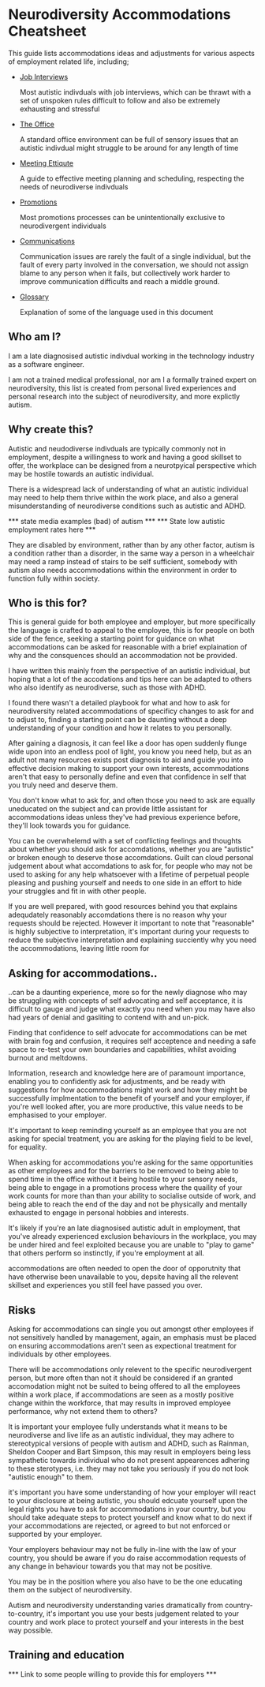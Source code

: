 # Neurodiversity Accommodations Cheatsheet

This guide lists accommodations ideas and adjustments for various aspects of employment related life, including;

- <a href="INTERVIEWS.md">Job Interviews</a>

    Most autistic indivduals with job interviews, which can be thrawt with a set of unspoken rules difficult to follow and also be extremely exhausting and stressful

- <a href="OFFICE.md">The Office</a>

    A standard office environment can be full of sensory issues that an autistic indivdual might struggle to be around for any length of time

- <a href="MEETINGS.md">Meeting Ettiqute</a>

    A guide to effective meeting planning and scheduling, respecting the needs of neurodiverse indivduals

- <a href="PROMOTIONS.md">Promotions</a>

    Most promotions processes can be unintentionally exclusive to neurodivergent individuals 

- <a href="COMMUNICATION.md">Communications</a>

    Communication issues are rarely the fault of a single individual, but the fault of every party involved in the conversation, we should not assign blame to any person when it fails, but collectively work harder to improve communication difficults and reach a middle ground.

- <a href="GLOSSARY.md">Glossary</a>

    Explanation of some of the language used in this document

## Who am I?

I am a late diagnosised autistic indivdual working in the technology industry as a software engineer.

I am not a trained medical professional, nor am I a formally trained expert on neurodiversity, this list is created from personal lived experiences and personal research into the subject of neurodiversity, and more explictly autism.

## Why create this? 

Autistic and neudodiverse indivduals are typically commonly not in employment, despite a willingness to work and having a good skillset to offer, the workplace can be designed from a neurotpyical perspective which may be hostile towards an autistic individual.

There is a widespread lack of understanding of what an autistic individual may need to help them thrive within the work place, and also a general misunderstanding of neurodiverse conditions such as autistic and ADHD.

*** state media examples (bad) of autism ***
*** State low autistic employment rates here ***

They are disabled by environment, rather than by any other factor, autism is a condition rather than a disorder, in the same way a person in a wheelchair may need a ramp instead of stairs to be self sufficient, somebody with autism also needs accommodations within the environment in order to function fully within society.

## Who is this for?

This is general guide for both employee and employer, but more specifically the language is crafted to appeal to the employee, this is for people on both side of the fence, seeking a starting point for guidance on what accommodations can be asked for reasonable with a brief explaination of why and the consquences should an accommodation not be provided.

I have written this mainly from the perspective of an autistic individual, but hoping that a lot of the accodations and tips here can be adapted to others who also identify as neurodiverse, such as those with ADHD.

I found there wasn't a detailed playbook for what and how to ask for neurodiversity related accommodations of specificy changes to ask for and to adjust to, finding a starting point can be daunting without a deep understanding of your condition and how it relates to you personally.

After gaining a diagnosis, it can feel like a door has open suddenly flunge wide upon into an endless pool of light, you know you need help, but as an adult not many resources exists post diagnosis to aid and guide you into effective decision making to support your own interests, accommodations aren't that easy to personally define and even that confidence in self that you truly need and deserve them.

You don't know what to ask for, and often those you need to ask are equally uneducated on the subject and can provide little assistant for accommodations ideas unless they've had previous experience before, they'll look towards you for guidance.  

You can be overwhelemd with a set of conflicting feelings and thoughts about whether you should ask for accomdations, whether you are "autistic" or broken enough to deserve those accomdations.  Guilt can cloud personal judgement about what accomdations to ask for, for people who may not be used to asking for any help whatsoever with a lifetime of perpetual people pleasing and pushing yourself and needs to one side in an effort to hide your struggles and fit in with other people.

If you are well prepared, with good resources behind you that explains adequdately reasonably accomdations there is no reason why your requests should be rejected.  However it important to note that "reasonable" is highly subjective to interpretation, it's important during your requests to reduce the subjective interpretation and explaining succiently why you need the accommodations, leaving little room for

## Asking for accommodations..

..can be a daunting experience, more so for the newly diagnose who may be struggling with concepts of self advocating and self acceptance, it is difficult to gauge and judge what exactly you need when you may have also had years of denial and gasliting to contend with and un-pick.

Finding that confidence to self advocate for accommodations can be met with brain fog and confusion, it requires self acceptence and needing a safe space to re-test your own boundaries and capabilities, whilst avoiding burnout and meltdowns.

Information, research and knowledge here are of paramount importance, enabling you to confidently ask for adjustments, and be ready with suggestions for how accommodations might work and how they might be successfully implmentation to the benefit of yourself and your employer, if you're well looked after, you are more productive, this value needs to be emphasised to your employer.

It's important to keep reminding yourself as an employee that you are not asking for special treatment, you are asking for the playing field to be level, for equality. 

When asking for accommodations you're asking for the same opportunities as other employees and for the barriers to be removed to being able to spend time in the office without it being hostile to your sensory needs, being able to engage in a promotions process where the quaility of your work counts for more than than your ability to socialise outside of work, and being able to reach the end of the day and not be physically and mentally exhausted to engage in personal hobbies and interests.

It's likely if you're an late diagnosised autistic adult in employment, that you've already experienced exclusion behaviours in the workplace, you may be under hired and feel exploited because you are unable to "play to game" that others perform so instinctly, if you're employment at all.  

accommodations are often needed to open the door of opporutnity that have otherwise been unavailable to you, depsite having all the relevent skillset and experiences you still feel have passed you over.

## Risks

Asking for accommodations can single you out amongst other employees if not sensitively handled by management, again, an emphasis must be placed on ensuring accommodations aren't seen as expectional treatment for individuals by other employees.

There will be accommodations only relevent to the specific neurodivergent person, but more often than not it should be considered if an granted accomodation might not be suited to being offered to all the employees within a work place, if accommodations are seen as a mostly positive change within the workforce, that may results in improved employee performance, why not extend them to others?

It is important your employee fully understands what it means to be neurodiverse and live life as an autistic individual, they may adhere to stereotypical versions of people with autism and ADHD, such as Rainman, Sheldon Cooper and Bart Simpson, this may result in employers being less sympathetic towards individual who do not present appearences adhering to these sterotypes, i.e. they may not take you seriously if you do not look "autistic enough" to them.

it's important you have some understanding of how your employer will react to your disclosure at being autistic, you should edcuate yourself upon the legal rights you have to ask for accommodations in your country, but you should take adequate steps to protect yourself and know what to do next if your accommodations are rejected, or agreed to but not enforced or supported by your employer.

Your employers behaviour may not be fully in-line with the law of your country,  you should be aware if you do raise accommodation requests of any change in behaviour towards you that may not be positive.

You may be in the position where you also have to be the one educating them on the subject of neurodiversity.

Autism and neurodiversity understanding varies dramatically from country-to-country, it's important you use your bests judgement related to your country and work place to protect yourself and your interests in the best way possible.

## Training and education

*** Link to some people willing to provide this for employers ***


